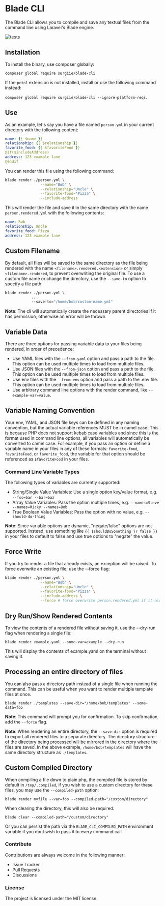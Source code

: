 # Blade CLI
The Blade CLI allows you to compile and save any textual files from the command line using Laravel's Blade engine.

![tests](https://github.com/surgiie/blade-cli/actions/workflows/tests.yml/badge.svg)

## Installation
To install the binary, use composer globally:

`composer global require surgiie/blade-cli`

If the `pctnl` extension is not installed, install or use the following command instead:

`composer global require surgiie/blade-cli --ignore-platform-reqs`.

## Use
As an example, let's say you have a file named `person.yml` in your current directory with the following content:

```yaml
name: {{ $name }}
relationship: {{ $relationship }}
favorite_food: {{ $favoriteFood }}
@if($includeAddress)
address: 123 example lane
@endif
```
You can render this file using the following command:

```bash
blade render ./person.yml \
                --name="Bob" \
                --relationship="Uncle" \
                --favorite-food="Pizza" \
                --include-address

```
This will render the file and save it in the same directory with the name `person.rendered.yml` with the following contents:

```yaml
name: Bob
relationship: Uncle
favorite_food: Pizza
address: 123 example lane

```


## Custom Filename
By default, all files will be saved to the same directory as the file being rendered with the name `<filename>.rendered.<extension>` or simply `<filename>.rendered`, to prevent overwriting the original file. To use a custom file name or change the directory, use the `--save-to` option to specify a file path:

```bash
blade render ./person.yml \
            ...
            --save-to="/home/bob/custom-name.yml"
```
**Note**: The cli will automatically create the necessary parent directories if it has permission, otherwise an error will be thrown.

## Variable Data
There are three options for passing variable data to your files being rendered, in order of precedence:

- Use YAML files with the `--from-yaml` option and pass a path to the file. This option can be used multiple times to load from multiple files.
- Use JSON files with the `--from-json` option and pass a path to the file. This option can be used multiple times to load from multiple files.
- Use env files with the `--from-env` option and pass a path to the .env file. This option can be used multiple times to load from multiple files.
- Use arbitrary command line options with the render command, like `--example-var=value`.


## Variable Naming Convention

Your env, YAML, and JSON file keys can be defined in any naming convention, but the actual variable references MUST be in camel case. This is because PHP does not support kebab case variables and since this is the format used in command line options, all variables will automatically be converted to camel case. For example, if you pass an option or define a variable name in your files in any of these formats: `favorite-food`, `favoriteFood`, or `favorite_food`, the variable for that option should be referenced as `$favoriteFood` in your files.

### Command Line Variable Types
The following types of variables are currently supported:

- String/Single Value Variables: Use a single option key/value format, e.g. `--foo=bar --bar=baz`
- Array Value Variables: Pass the option multiple times, e.g. `--names=Steve --names=Ricky --names=Bob`
- True Boolean Value Variables: Pass the option with no value, e.g. `--should-do-thing`

**Note**: Since variable options are dynamic, "negate/false" options are not supported. Instead, use something like `{{ $shouldDoSomething ?? false }}` in your files to default to false and use true options to "negate" the value.

## Force Write
If you try to render a file that already exists, an exception will be raised. To force overwrite an existing file, use the --force flag:

```bash
blade render ./person.yml \
                --name="Bob" \
                --relationship="Uncle" \
                --favorite-food="Pizza" \
                --include-address \
                --force # force overwrite person.rendered.yml if it already exists.
```
## Dry Run/Show Rendered Contents
To view the contents of a rendered file without saving it, use the --dry-run flag when rendering a single file:

`blade render example.yaml --some-var=example --dry-run`

This will display the contents of example.yaml on the terminal without saving it.

## Processing an entire directory of files
You can also pass a directory path instead of a single file when running the command. This can be useful when you want to render multiple template files at once.

`blade render ./templates --save-dir="/home/bob/templates" --some-data=foo`

**Note**: This command will prompt you for confirmation. To skip confirmation, add the `--force` flag.

**Note**: When rendering an entire directory, the `--save-dir` option is required to export all rendered files to a separate directory. The directory structure of the directory being processed will be mirrored in the directory where the files are saved. In the above example, `/home/bob/templates` will have the same directory structure as `./templates`.


## Custom Compiled Directory

When compiling a file down to plain php, the compiled file is stored by default in `/tmp/.compiled`, if you wish to use a custom directory for these files, you may use the `--compiled-path` option:

`blade render myfile --var=foo --compiled-path="/custom/directory"`

When clearing the directory, this will also be required:

`blade clear --compiled-path="/custom/directory"`

Or you can persist the path via the `BLADE_CLI_COMPILED_PATH` environment variable if you dont wish to pass it to every command call.

### Contribute

Contributions are always welcome in the following manner:

-   Issue Tracker
-   Pull Requests
-   Discussions

### License

The project is licensed under the MIT license.
